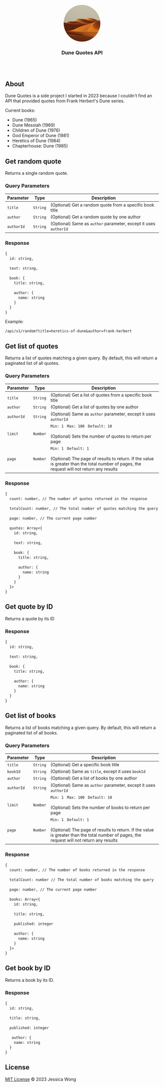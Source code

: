 <p align="center">
  <a href="https://github.com/jessicsw/dune-quotes">
    <img src="./assets/dune.jpeg" alt="Logo" width="120" height="120" style="border-radius: 50%;">
  </a>

  <h3 align="center">Dune Quotes API</h3>
</p>

<br><br>

## About

Dune Quotes is a side project I started in 2023 because I couldn't find an API that provided quotes from Frank Herbert's Dune series.

Current books:

- Dune (1965)
- Dune Messiah (1969)
- Children of Dune (1976)
- God Emperor of Dune (1981)
- Heretics of Dune (1984)
- Chapterhouse: Dune (1985)


## Get random quote

Returns a single random quote.

### Query Parameters

| Parameter   | Type        | Description |
| ----------- | ----------- | ----------- |
| `title`     | `String`    | (Optional) Get a random quote from a specific book title
| `author`    | `String`    | (Optional) Get a random quote by one author
| `authorId`  | `String`    | (Optional) Same as `author` parameter, except it uses `authorId`

### Response

```
{
  id: string,

  text: string,

  book: {
    title: string,

    author: {
      name: string
    }
  }
}
```

Example:
```
/api/v1/random?title=heretics-of-dune&author=frank-herbert
```

## Get list of quotes

Returns a list of quotes matching a given query. By default, this will return a paginated list of all quotes.

### Query Parameters

| Parameter   | Type        | Description |
| ----------- | ----------- | ----------- |
| `title`     | `String`    | (Optional) Get a list of quotes from a specific book title
| `author`    | `String`    | (Optional) Get a list of quotes by one author
| `authorId`  | `String`    | (Optional) Same as `author` parameter, except it uses `authorId`
| `limit`     | `Number`    | `Min: 1` &nbsp; `Max: 100` &nbsp; `Default: 10` <br><br> (Optional) Sets the number of quotes to return per page
| `page`      | `Number`    | `Min: 1` &nbsp; `Default: 1` <br><br> (Optional) The page of results to return. If the value is greater than the total number of pages, the request will not return any results

### Response

```
{
  count: number, // The number of quotes returned in the response

  totalCount: number, // The total number of quotes matching the query

  page: number, // The current page number

  quotes: Array<{
    id: string,

    text: string,

    book: {
      title: string,
      
      author: {
        name: string
      }
    }
  }>
}
```

## Get quote by ID

Returns a quote by its ID


### Response

```
{
  id: string,

  text: string,

  book: {
    title: string,

    author: {
      name: string
    }
  }
}
```

## Get list of books

Returns a list of books matching a given query. By default, this will return a paginated list of all books.

### Query Parameters

| Parameter   | Type        | Description |
| ----------- | ----------- | ----------- |
| `title`     | `String`    | (Optional) Get a specific book title
| `bookId`     | `String`    | (Optional) Same as `title`, except it uses `bookId`
| `author`    | `String`    | (Optional) Get a list of books by one author
| `authorId`  | `String`    | (Optional) Same as `author` parameter, except it uses `authorId`
| `limit`     | `Number`    | `Min: 1` &nbsp; `Max: 100` &nbsp; `Default: 10` <br><br> (Optional) Sets the number of books to return per page
| `page`      | `Number`    | `Min: 1` &nbsp; `Default: 1` <br><br> (Optional) The page of results to return. If the value is greater than the total number of pages, the request will not return any results

### Response

```
{
  count: number, // The number of books returned in the response

  totalCount: number // The total number of books matching the query

  page: number, // The current page number

  books: Array<{
    id: string,

    title: string,

    published: integer

    author: {
      name: string
    }
  }>
}
```

## Get book by ID

Returns a book by its ID.


### Response

```
{
  id: string,

  title: string,

  published: integer

   author: {
    name: string
  }
}
```

## License

[MIT License](./LICENSE) © 2023 Jessica Wong